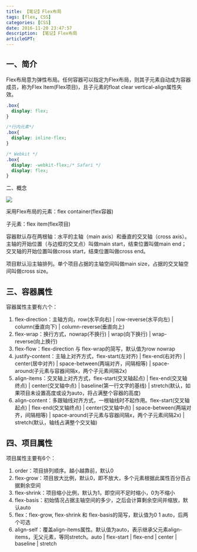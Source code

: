 ```yaml
---
title: 【笔记】Flex布局
tags: [flex, CSS]
categories: [CSS]
date: 2016-11-20 23:47:57
description: 【笔记】Flex布局
articleGPT: 
---
```


## 一、简介

Flex布局意为弹性布局。任何容器可以指定为Flex布局，则其子元素自动成为容器成员，称为Flex Item(Flex项目)，且子元素的float
clear vertical-align属性失效。

```css
.box{
  display: flex;
}

/*行内元素*/
.box{
  display: inline-flex;
}

/* Webkit */
.box{
  display: -webkit-flex;/* Safari */
  display: flex;
}
```

二、概念

![](/images/posts/2016-11-20-flex/001.png)

采用Flex布局的元素：flex container(flex容器)

子元素：flex item(flex项目)

容器默认存在两根轴：水平的主轴（main axis）和垂直的交叉轴（cross axis）。主轴的开始位置（与边框的交叉点）叫做main
start，结束位置叫做main end；交叉轴的开始位置叫做cross start，结束位置叫做cross end。

项目默认沿主轴排列。单个项目占据的主轴空间叫做main size，占据的交叉轴空间叫做cross size。

## 三、容器属性

容器属性主要有六个：

  1. flex-direction：主轴方向，row(水平向右) | row-reverse(水平向左) | column(垂直向下) | column-reverse(垂直向上)
  2. flex-wrap：换行方式，nowrap(不换行) | wrap(向下换行) | wrap-reverse(向上换行)
  3. flex-flow：flex-direction 与 flex-wrap的简写，默认值为row nowrap
  4. justify-content：主轴上对齐方式，flex-start(左对齐) | flex-end(右对齐) | center(居中对齐) | space-between(两端对齐，间隔相等) | space-around(子元素与容器间隔x，两个子元素间隔2x)
  5. align-items：交叉轴上对齐方式，flex-start(交叉轴起点) | flex-end(交叉轴终点) | center(交叉轴中点) | baseline(第一行文字的基线) | stretch(默认，如果项目未设置高度或设为auto，将占满整个容器的高度)
  6. align-content：多跟轴线对齐方式，一根轴线时不起作用。flex-start(交叉轴起点) | flex-end(交叉轴终点) | center(交叉轴中点) | space-between(两端对齐，间隔相等) | space-around(子元素与容器间隔x，两个子元素间隔2x) | stretch(默认，轴线占满整个交叉轴)

## 四、项目属性

项目属性主要有6个：

  1. order：项目排列顺序。越小越靠前，默认0
  2. flex-grow：项目放大比例，默认0，即不放大，多个元素根据此属性百分百占据剩余空间
  3. flex-shrink：项目缩小比例，默认为1，即空间不足时缩小，0为不缩小
  4. flex-basis：初始情况占据主轴空间的多少，之后会计算剩余空间并缩放，默认auto
  5. flex：flex-grow, flex-shrink 和 flex-basis的简写，默认值为0 1 auto，后两个可选
  6. align-self：覆盖align-items属性。默认值为auto，表示继承父元素align-items，无父元素，等同stretch。auto | flex-start | flex-end | center | baseline | stretch
